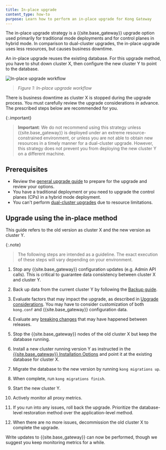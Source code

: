 ```yaml
---
title: In-place upgrade
content_type: how-to
purpose: Learn how to perform an in-place upgrade for Kong Gateway
---
```


The in-place upgrade strategy is a {{site.base_gateway}} upgrade option used primarily for traditional mode deployments and for control planes in hybrid mode. 
In comparison to dual-cluster upgrades, the in-place upgrade uses less resources, but causes business downtime.

An in-place upgrade reuses the existing database.
For this upgrade method, you have to shut down cluster X, then configure the new cluster Y to point to the database.

![In-place upgrade workflow](/assets/images/products/gateway/upgrade/in-place-upgrade.png)

> _Figure 1: In-place upgrade workflow_

There is business downtime as cluster X is stopped during the upgrade process. You must carefully review the upgrade considerations in advance. The prescribed steps below are recommended for you.

{:.important}
> **Important**: We do not recommend using this strategy unless {{site.base_gateway}} is deployed under 
an extreme resource-constrained environment, or unless you are not able to obtain new resources in a 
timely manner for a dual-cluster upgrade. 
However, this strategy does not prevent you from deploying the new cluster Y on a different machine.

## Prerequisites

* Review the [general upgrade guide](/gateway/{{page.kong_version}}/upgrade/) to prepare for the upgrade and review your options.
* You have a traditional deployment or you need to upgrade the control planes (CPs) in a hybrid mode deployment.
* You can't perform [dual-cluster upgrades](/gateway/{{page.kong_version}}/upgrade/dual-cluster/) due to resource limitations.

## Upgrade using the in-place method

This guide refers to the old version as cluster X and the new version as cluster Y.

{:.note}
> The following steps are intended as a guideline.
The exact execution of these steps will vary depending on your environment. 

1. Stop any {{site.base_gateway}} configuration updates (e.g. Admin API calls). 
This is critical to guarantee data consistency between cluster X and cluster Y.

2. Back up data from the current cluster Y by following the 
[Backup guide](/gateway/{{page.kong_version}}/upgrade/backup-and-restore/).

3. Evaluate factors that may impact the upgrade, as described in [Upgrade considerations](/gateway/{{page.kong_version}}/upgrade/#preparation-upgrade-considerations/).
You may have to consider customization of both `kong.conf` and {{site.base_gateway}} configuration data.

4. Evaluate any [breaking changes](/gateway/{{page.kong_version}}/breaking-changes/) that may 
have happened between releases.

5. Stop the {{site.base_gateway}} nodes of the old cluster X but keep the database running.

6. Install a new cluster running version Y as instructed in the 
    [{{site.base_gateway}} Installation Options](/gateway/{{page.kong_version}}/install/) and 
    point it at the existing database for cluster X.

7. Migrate the database to the new version by running `kong migrations up`. 

8. When complete, run `kong migrations finish`.

9. Start the new cluster Y.

10. Actively monitor all proxy metrics.

11. If you run into any issues, roll back the upgrade. 
Prioritize the database-level restoration method over the application-level method.

12. When there are no more issues, decommission the old cluster X to complete the upgrade. 

Write updates to {{site.base_gateway}} can now be performed, though we suggest you keep monitoring metrics for a while.


